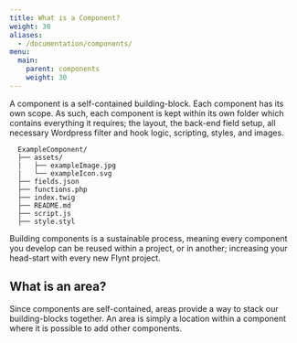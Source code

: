 ```yaml
---
title: What is a Component?
weight: 30
aliases:
  - /documentation/components/
menu:
  main:
    parent: components
    weight: 30
---
```


A component is a self-contained building-block. Each component has its own scope. As such, each component is kept within its own folder which contains everything it requires; the layout, the back-end field setup, all necessary Wordpress filter and hook logic, scripting, styles, and images.

```
  ExampleComponent/
  ├── assets/
  |   ├── exampleImage.jpg
  |   └── exampleIcon.svg
  ├── fields.json
  ├── functions.php
  ├── index.twig
  ├── README.md
  ├── script.js
  ├── style.styl
```

Building components is a sustainable process, meaning every component you develop can be reused within a project, or in another; increasing your head-start with every new Flynt project.

## What is an area?
Since components are self-contained, areas provide a way to stack our building-blocks together. An area is simply a location within a component where it is possible to add other components.
